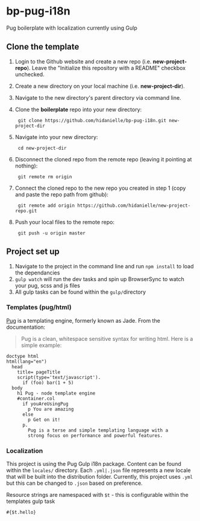 # bp-pug-i18n
Pug boilerplate with localization currently using Gulp

## Clone the template

1. Login to the Github website and create a new repo (i.e. **new-project-repo**). Leave the "Initialize this repository with a README" checkbox unchecked.

2. Create a new directory on your local machine (i.e. **new-project-dir**).

3. Navigate to the new directory's parent directory via command line.

4. Clone the **boilerplate** repo into your new directory:

        git clone https://github.com/hidanielle/bp-pug-i18n.git new-project-dir

5. Navigate into your new directory:

        cd new-project-dir

6. Disconnect the cloned repo from the remote repo (leaving it pointing at nothing):

        git remote rm origin

7. Connect the cloned repo to the new repo you created in step 1 (copy and paste the repo path from github):

        git remote add origin https://github.com/hidanielle/new-project-repo.git

8. Push your local files to the remote repo:

        git push -u origin master 
        
        
## Project set up

1. Navigate to the project in the command line and run `npm install` to load the dependancies
2. `gulp watch` will run the dev tasks and spin up BrowserSync to watch your pug, scss and js files
3. All gulp tasks can be found within the `gulp/`directory

### Templates (pug/html)
[Pug](https://github.com/pugjs/pug) is a templating engine, formerly known as Jade. From the documentation:

> Pug is a clean, whitespace sensitive syntax for writing html. Here is a simple example:

```
doctype html
html(lang="en")
  head
    title= pageTitle
    script(type='text/javascript').
      if (foo) bar(1 + 5)
  body
    h1 Pug - node template engine
    #container.col
      if youAreUsingPug
        p You are amazing
      else
        p Get on it!
      p.
        Pug is a terse and simple templating language with a
        strong focus on performance and powerful features.
```

### Localization
This project is using the Pug Gulp i18n package. Content can be found within the `locales/` directory. Each `.yml|.json` file represents a new locale that will be built into the distribution folder. Currently, this project uses `.yml` but this can be changed to `.json` based on preference. 

Resource strings are namespaced with `$t` - this is configurable within the templates gulp task

`#{$t.hello}`

